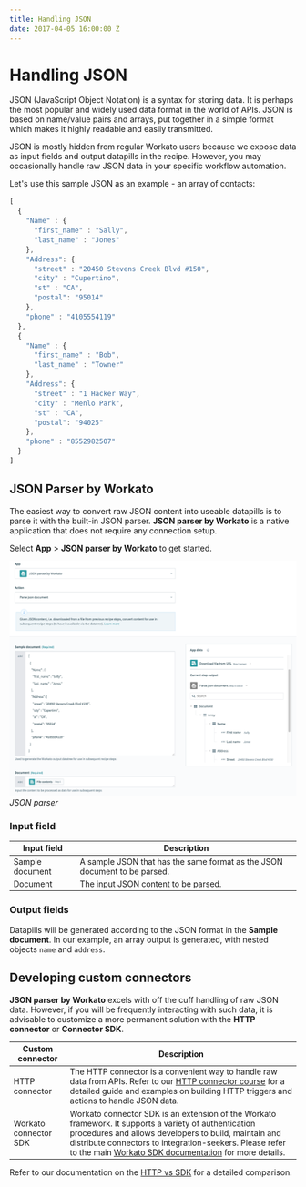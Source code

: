 ```yaml
---
title: Handling JSON
date: 2017-04-05 16:00:00 Z
---
```


# Handling JSON
JSON (JavaScript Object Notation) is a syntax for storing data. It is perhaps the most popular and widely used data format in the world of APIs. JSON is based on name/value pairs and arrays, put together in a simple format which makes it highly readable and easily transmitted.

JSON is mostly hidden from regular Workato users because we expose data as input fields and output datapills in the recipe. However, you may occasionally handle raw JSON data in your specific workflow automation.

Let's use this sample JSON as an example - an array of contacts:

```js
[
  {
    "Name" : {
      "first_name" : "Sally",
      "last_name" : "Jones"
    },
    "Address": {
      "street" : "20450 Stevens Creek Blvd #150",
      "city" : "Cupertino",
      "st" : "CA",
      "postal": "95014"
    },
    "phone" : "4105554119"
  },
  {
    "Name" : {
      "first_name" : "Bob",
      "last_name" : "Towner"
    },
    "Address": {
      "street" : "1 Hacker Way",
      "city" : "Menlo Park",
      "st" : "CA",
      "postal": "94025"
    },
    "phone" : "8552982507"
  }
]
```

## JSON Parser by Workato
The easiest way to convert raw JSON content into useable datapills is to parse it with the built-in JSON parser. **JSON parser by Workato** is a native application that does not require any connection setup.

Select **App** > **JSON parser by Workato** to get started.

![JSON parser](/assets/images/features/handling-json/json-output-datapill.png)
*JSON parser*

### Input field

| Input field     | Description |
| --------------- | ----------- |
| Sample document | A sample JSON that has the same format as the JSON document to be parsed. |
| Document        | The input JSON content to be parsed. |

### Output fields
Datapills will be generated according to the JSON format in the **Sample document**. In our example, an array output is generated, with nested objects `name` and `address`.

## Developing custom connectors
**JSON parser by Workato** excels with off the cuff handling of raw JSON data. However, if you will be frequently interacting with such data, it is advisable to customize a more permanent solution with the **HTTP connector** or **Connector SDK**.

| Custom connector      | Description |
| --------------------- | ----------- |
| HTTP connector        | The HTTP connector is a convenient way to handle raw data from APIs. Refer to our [HTTP connector course](http://resources.workato.com/http-connector/#/?_k=1szm77) for a detailed guide and examples on building HTTP triggers and actions to handle JSON data. |
| Workato connector SDK | Workato connector SDK is an extension of the Workato framework. It supports a variety of authentication procedures and allows developers to build, maintain and distribute connectors to integration-seekers. Please refer to the main [Workato SDK documentation](/developing-connectors/sdk.md) for more details. |

Refer to our documentation on the [HTTP vs SDK](/developing-connectors/http-vs-sdk.md) for a detailed comparison.
